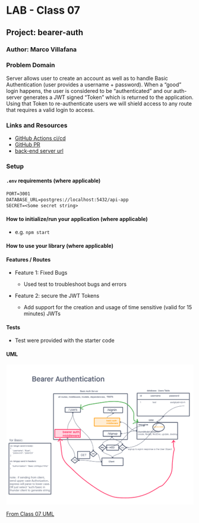 
# LAB - Class 07

## Project: bearer-auth

### Author: Marco Villafana

### Problem Domain  

Server allows user to create an account as well as to handle Basic Authentication (user provides a username + password). When a “good” login happens, the user is considered to be “authenticated” and our auth-server generates a JWT signed “Token” which is returned to the application. Using that Token to re-authenticate users we will shield access to any route that requires a valid login to access.

### Links and Resources

- [GitHub Actions ci/cd](https://github.com/villafanam/bearer-auth/actions) 
- [GitHub PR](https://github.com/villafanam/bearer-auth/pull/1) 
- [back-end server url](https://bearer-auth-arnl.onrender.com) 


### Setup

#### `.env` requirements (where applicable)

```
PORT=3001
DATABASE_URL=postgres://localhost:5432/api-app
SECRET=<Some secret string>
```


#### How to initialize/run your application (where applicable)

- e.g. `npm start`

#### How to use your library (where applicable)

#### Features / Routes

- Feature 1: Fixed Bugs
  - Used test to troubleshoot bugs and errors 

- Feature 2: secure the JWT Tokens
  - Add support for the creation and usage of time sensitive (valid for 15 minutes) JWTs 

#### Tests

- Test were provided with the starter code

#### UML

![Class 07 UML](/assets/lab07_uml.png)

[From Class 07 UML ](https://projects.invisionapp.com/freehand/document/DkHU4YFRY)